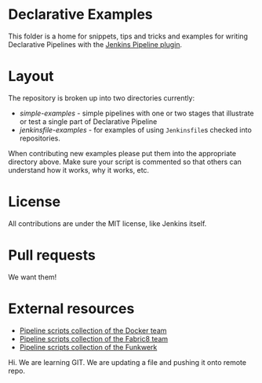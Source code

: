 # Declarative Examples

This folder is a home for snippets, tips and tricks and examples for writing Declarative Pipelines with the
[Jenkins Pipeline plugin](https://github.com/jenkinsci/workflow-plugin/blob/master/README.md).

# Layout

The repository is broken up into two directories currently:

* *simple-examples* - simple pipelines with one or two stages that illustrate or test a single part of Declarative Pipeline
* *jenkinsfile-examples* - for examples of using `Jenkinsfile`s checked into repositories.


When contributing new examples please put them into the appropriate directory above. Make sure your script is commented so that others can understand how it works, why it works, etc.

# License

All contributions are under the MIT license, like Jenkins itself.

# Pull requests

We want them!

# External resources

* [Pipeline scripts collection of the Docker team](https://github.com/docker/jenkins-pipeline-scripts)
* [Pipeline scripts collection of the Fabric8 team](https://github.com/fabric8io/jenkins-pipeline-library)
* [Pipeline scripts collection of the Funkwerk](https://github.com/funkwerk/jenkins-workflow)

Hi. We are learning GIT.
We are updating a file and pushing it onto remote repo.

